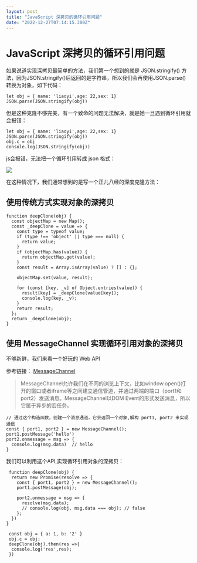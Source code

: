 ```yaml
---
layout: post
title: "JavaScript 深拷贝的循环引用问题"
date: "2022-12-27T07:14:15.300Z"
---
```

JavaScript 深拷贝的循环引用问题
=====================

如果说道实现深拷贝最简单的方法，我们第一个想到的就是 JSON.stringify() 方法，因为JSON.stringify()后返回的是字符串，所以我们会再使用JSON.parse()转换为对象，如下代码：

    let obj = { name: 'liaoyi',age: 22,sex: 1}
    JSON.parse(JSON.stringify(obj))
    

但是这种克隆不够完美，有一个致命的问题无法解决，就是她一旦遇到循环引用就会报错：

    let obj = { name: 'liaoyi',age: 22,sex: 1}
    JSON.parse(JSON.stringify(obj))
    obj.c = obj
    console.log(JSON.stringify(obj))
    

js会报错，无法把一个循环引用转成 json 格式：

![](https://img2023.cnblogs.com/blog/2024808/202212/2024808-20221227123253005-1761349014.png)

在这种情况下，我们通常想到的是写一个正儿八经的深度克隆方法：

使用传统方式实现对象的深拷贝
--------------

    function deepClone(obj) {
      const objectMap = new Map();
      const _deepClone = value => {
        const type = typeof value;
        if (type !== 'object' || type === null) {
          return value;
        }
        if (objectMap.has(value)) {
          return objectMap.get(value);
        }
        const result = Array.isArray(value) ? [] : {};
    
        objectMap.set(value, result);
    
        for (const [key, _v] of Object.entries(value)) {
          result[key] = _deepClone(value[key]);
          console.log(key, _v);
        }
        return result;
      };
      return _deepClone(obj);
    }
    
    

使用 MessageChannel 实现循环引用对象的深拷贝
------------------------------

不够新鲜，我们来看一个好玩的 Web API

参考链接： [MessageChannel](https://developer.mozilla.org/zh-CN/docs/Web/API/MessageChannel)

> MessageChannel允许我们在不同的浏览上下文，比如window.open()打开的窗口或者iframe等之间建立通信管道，并通过两端的端口（port1和port2）发送消息。MessageChannel以DOM Event的形式发送消息，所以它属于异步的宏任务。

    // 通过这个构造函数，创建一个消息通道，它会返回一个对象,解构 port1, port2 来实现通信
    const { port1, port2 } = new MessageChannel();
    port1.postMessage('hello')
    port2.onmessage = msg => {
      console.log(msg.data)  // hello
    }
    

我们可以利用这个API,实现循环引用对象的深拷贝：

     function deepClone(obj) {
      return new Promise(resolve => {
        const { port1, port2 } = new MessageChannel();
        port1.postMessage(obj);
    
        port2.onmessage = msg => {
          resolve(msg.data);
          // console.log(obj, msg.data === obj); // false
        };
      })
    }
    
     const obj = { a: 1, b: '2' }
     obj.c = obj; 
     deepClone(obj).then(res =>{
      console.log('res',res);
     })